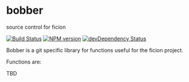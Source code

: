 bobber
======

source control for ficion

[![Build Status](https://secure.travis-ci.org/fishin/bobber.svg)](http://travis-ci.org/fishin/bobber)
[![NPM version](https://badge.fury.io/js/bobber.svg)](http://badge.fury.io/js/bobber)
[![devDependency Status](https://david-dm.org/fishin/bobber/dev-status.svg)](https://david-dm.org/fishin/bobber#info=devDependencies)

Bobber is a git specific library for functions useful for the ficion project.

Functions are:

TBD

